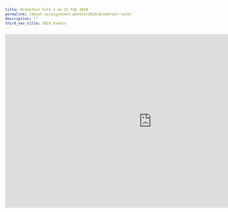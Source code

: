 ```yaml
---
title: Breakfast Talk 1 on 22 Feb 2019
permalink: /about-us/psg/event-photos/2019/breakfast-talk/
description: ""
third_nav_title: 2019 Events
---
```

<iframe allowfullscreen="true" height="569" width="960" frameborder="0" src="https://docs.google.com/presentation/d/e/2PACX-1vSjcVaT5Hh0nORrGHek6u_c8w5vzCU9GLwizVhslTPLmvTngmLPzAGFUZSQTU_nbJi5sIghDmDjR14T/embed?start=true&amp;loop=true&amp;delayms=5000"></iframe>